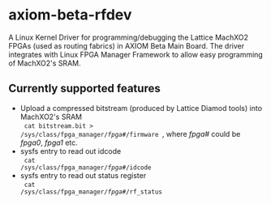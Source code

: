 # axiom-beta-rfdev
A Linux Kernel Driver for programming/debugging the Lattice MachXO2 FPGAs (used as routing fabrics) in AXIOM Beta Main Board.
The driver integrates with Linux FPGA Manager Framework to allow easy programming of MachXO2's SRAM.

## Currently supported features
- Upload a compressed bitstream (produced by Lattice Diamod tools) into MachXO2's SRAM <br>
<code> cat bitstream.bit > /sys/class/fpga_manager/<i>fpga#</i>/firmware </code>, where <i>fpga#</i> could be <i>fpga0</i>, <i>fpga1</i> etc.
- sysfs entry to read out idcode <br>
<code> cat /sys/class/fpga_manager/<i>fpga#</i>/idcode </code>
- sysfs entry to read out status register <br>
<code> cat /sys/class/fpga_manager/<i>fpga#</i>/rf_status </code>
